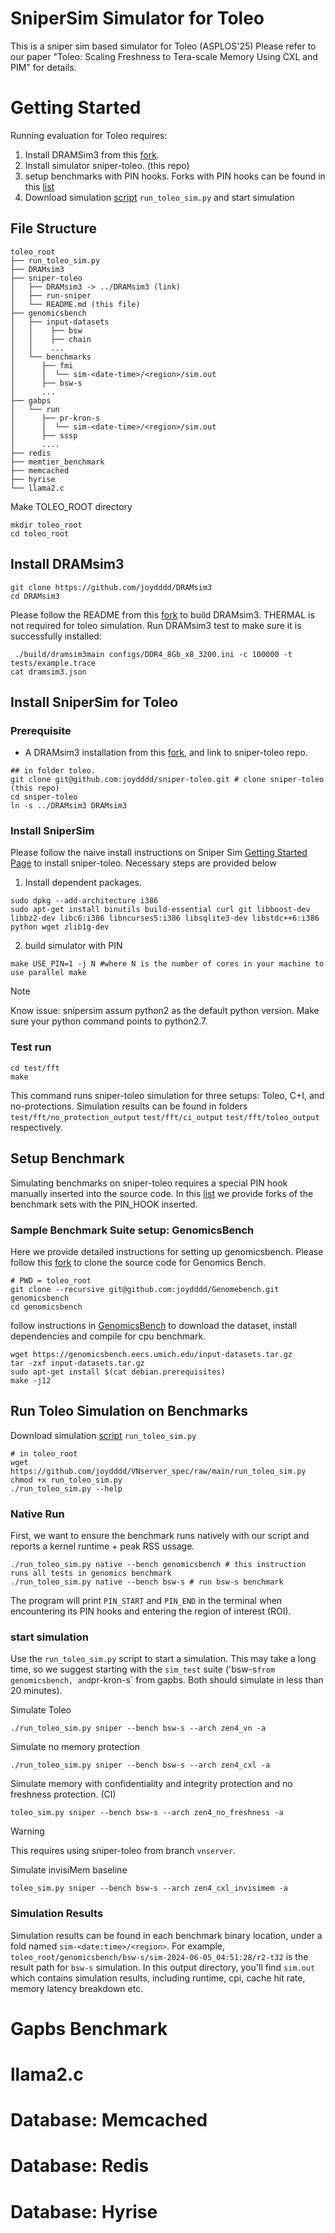 # SniperSim Simulator for Toleo 
This is a sniper sim based simulator for Toleo (ASPLOS'25) Please refer to our paper "Toleo: Scaling Freshness to Tera-scale Memory
Using CXL and PIM" for details. 

# Getting Started
Running evaluation for Toleo requires: 
1. Install DRAMSim3 from this [fork](https://github.com/joydddd/DRAMsim3). 
2. Install simulator sniper-toleo. (this repo) 
3. setup benchmarks with PIN hooks. Forks with PIN hooks can be found in this [list](https://github.com/stars/joydddd/lists/toleo)
4. Download simulation [script](https://raw.githubusercontent.com/joydddd/VNserver_spec/main/run_toleo_sim.py) `run_toleo_sim.py` and start simulation


## File Structure
```
toleo_root
├── run_toleo_sim.py
├── DRAMsim3
├── sniper-toleo
│   ├── DRAMsim3 -> ../DRAMsim3 (link)
│   ├── run-sniper
│   └── README.md (this file)
├── genomicsbench
│   ├── input-datasets
│   │    ├── bsw
│   │    ├── chain
│   │    ...
│   └── benchmarks
│      ├── fmi
│      │  └── sim-<date-time>/<region>/sim.out
│      ├── bsw-s
│      ...
├── gabps
│   └── run
│      ├── pr-kron-s
│      │  └── sim-<date-time>/<region>/sim.out
│      ├── sssp
│      ....
├── redis
├── memtier_benchmark
├── memcached
├── hyrise
└── llama2.c
```

Make TOLEO_ROOT directory
```
mkdir toleo_root
cd toleo_root
```

## Install DRAMsim3
```
git clone https://github.com/joydddd/DRAMsim3
cd DRAMsim3
```
Please follow the README from this [fork](https://github.com/joydddd/DRAMsim3) to build DRAMsim3. THERMAL is not required for toleo simulation. 
Run DRAMsim3 test to make sure it is successfully installed:
```
 ./build/dramsim3main configs/DDR4_8Gb_x8_3200.ini -c 100000 -t tests/example.trace
cat dramsim3.json
```

## Install SniperSim for Toleo
### Prerequisite
- A DRAMsim3 installation from this [fork](https://github.com/joydddd/DRAMsim3), and link to sniper-toleo repo.
```
## in folder toleo. 
git clone git@github.com:joydddd/sniper-toleo.git # clone sniper-toleo (this repo)
cd sniper-toleo
ln -s ../DRAMsim3 DRAMsim3
```

### Install SniperSim
Please follow the naive install instructions on Sniper Sim [Getting Started Page](https://snipersim.org/w/Getting_Started) to install sniper-toleo. Necessary steps are provided below

1. Install dependent packages.
```
sudo dpkg --add-architecture i386
sudo apt-get install binutils build-essential curl git libboost-dev libbz2-dev libc6:i386 libncurses5:i386 libsqlite3-dev libstdc++6:i386 python wget zlib1g-dev
```

2. build simulator with PIN
```
make USE_PIN=1 -j N #where N is the number of cores in your machine to use parallel make
```
> [!NOTE]
> Know issue: snipersim assum python2 as the default python version. Make sure your python command points to python2.7.

### Test run
```
cd test/fft
make
```
This command runs sniper-toleo simulation for three setups: Toleo, C+I, and no-protections. Simulation results can be found in folders `test/fft/no_protection_output` `test/fft/ci_output` `test/fft/toleo_output` respectively. 


## Setup Benchmark 
Simulating benchmarks on sniper-toleo requires a special PIN hook manually inserted into the source code. In this [list](https://github.com/stars/joydddd/lists/toleo) we provide forks of the benchmark sets with the PIN_HOOK inserted. 
### Sample Benchmark Suite setup: GenomicsBench
Here we provide detailed instructions for setting up genomicsbench. Please follow this [fork](https://github.com/joydddd/Genomebench) to clone the source code for Genomics Bench. 
```
# PWD = toleo_root
git clone --recursive git@github.com:joydddd/Genomebench.git genomicsbench
cd genomicsbench
```

follow instructions in [GenomicsBench](https://github.com/joydddd/Genomebench) to download the dataset, install dependencies and compile for cpu benchmark. 
```
wget https://genomicsbench.eecs.umich.edu/input-datasets.tar.gz
tar -zxf input-datasets.tar.gz
sudo apt-get install $(cat debian.prerequisites)
make -j12
```

## Run Toleo Simulation on Benchmarks
Download simulation [script](https://raw.githubusercontent.com/joydddd/VNserver_spec/main/run_toleo_sim.py) `run_toleo_sim.py` 
```
# in toleo_root
wget https://github.com/joydddd/VNserver_spec/raw/main/run_toleo_sim.py
chmod +x run_toleo_sim.py
./run_toleo_sim.py --help
```

### Native Run
First, we want to ensure the benchmark runs natively with our script and reports a kernel runtime + peak RSS ussage. 

```
./run_toleo_sim.py native --bench genomicsbench # this instruction runs all tests in genomics benchmark
./run_toleo_sim.py native --bench bsw-s # run bsw-s benchmark
```
The program will print `PIN_START` and `PIN_END` in the terminal when encountering its PIN hooks and entering the region of interest (ROI). 

### start simulation 

Use the `run_toleo_sim.py` script to start a simulation. This may take a long time, so we suggest starting with the `sim_test` suite ('bsw-s` from genomicsbench, and `pr-kron-s` from gapbs. Both should simulate in less than 20 minutes).

Simulate Toleo
```
./run_toleo_sim.py sniper --bench bsw-s --arch zen4_vn -a
```

Simulate no memory protection
```
./run_toleo_sim.py sniper --bench bsw-s --arch zen4_cxl -a
```

Simulate memory with confidentiality and integrity protection and no freshness protection. (CI) 
```
toleo_sim.py sniper --bench bsw-s --arch zen4_no_freshness -a
```

> [!WARNING]
> This requires using sniper-toleo from branch `vnserver`.


Simulate invisiMem baseline
```
toleo_sim.py sniper --bench bsw-s --arch zen4_cxl_invisimem -a
```

### Simulation Results
Simulation results can be found in each benchmark binary location, under a fold named `sim-<date:time>/<region>`. For example, `toleo_root/genomicsbench/bsw-s/sim-2024-06-05_04:51:28/r2-t32` is the result path for `bsw-s` simulation. In this output directory, you'll find `sim.out` which contains simulation results, including runtime, cpi, cache hit rate, memory latency breakdown etc. 

# Gapbs Benchmark

# llama2.c

# Database: Memcached 

# Database: Redis

# Database: Hyrise
